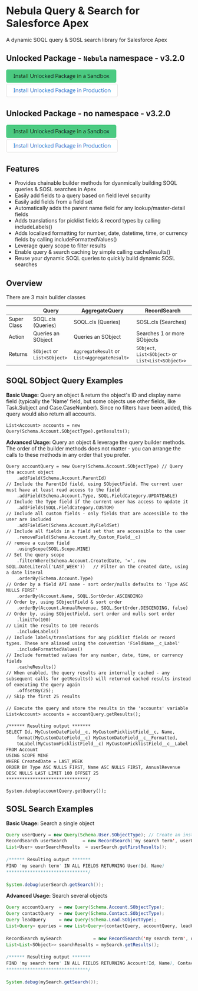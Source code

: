 # Nebula Query & Search for Salesforce Apex

A dynamic SOQL query & SOSL search library for Salesforce Apex

## Unlocked Package - `Nebula` namespace - v3.2.0

[![Install Unlocked Package in a Sandbox](./images/btn-install-unlocked-package-sandbox.png)](https://test.salesforce.com/packaging/installPackage.apexp?p0=TODO1)
[![Install Unlocked Package in Production](./images/btn-install-unlocked-package-production.png)](https://login.salesforce.com/packaging/installPackage.apexp?p0=TODO1)

## Unlocked Package - no namespace - v3.2.0

[![Install Unlocked Package in a Sandbox](./images/btn-install-unlocked-package-sandbox.png)](https://test.salesforce.com/packaging/installPackage.apexp?p0=TODO2)
[![Install Unlocked Package in Production](./images/btn-install-unlocked-package-production.png)](https://login.salesforce.com/packaging/installPackage.apexp?p0=TODO2)

## Features

- Provides chainable builder methods for dyanmically building SOQL queries & SOSL searches in Apex
- Easily add fields to a query based on field level security
- Easily add fields from a field set
- Automatically adds the parent name field for any lookup/master-detail fields
- Adds translations for picklist fields & record types by calling includeLabels()
- Adds localized formatting for number, date, datetime, time, or currency fields by calling includeFormattedValues()
- Leverage query scope to filter results
- Enable query & search caching by simple calling cacheResults()
- Reuse your dynamic SOQL queries to quickly build dynamic SOSL searches

## Overview

There are 3 main builder classes

| &nbsp;      | Query                        | AggregateQuery                               | RecordSearch                                        |
| ----------- | ---------------------------- | -------------------------------------------- | --------------------------------------------------- |
| Super Class | SOQL.cls (Queries)           | SOQL.cls (Queries)                           | SOSL.cls (Searches)                                 |
| Action      | Queries an SObject           | Queries an SObject                           | Searches 1 or more SObjects                         |
| Returns     | `SObject` or `List<SObject>` | `AggregateResult` or `List<AggregateResult>` | `SObject`, `List<SObject>` or `List<List<SObject>>` |

## SOQL SObject Query Examples

**Basic Usage:** Query an object & return the object's ID and display name field (typically the 'Name' field, but some objects use other fields, like Task.Subject and Case.CaseNumber). Since no filters have been added, this query would also return all accounts.

```
List<Account> accounts = new Query(Schema.Account.SObjectType).getResults();
```

**Advanced Usage:** Query an object & leverage the query builder methods. The order of the builder methods does not matter - you can arrange the calls to these methods in any order that you prefer.

```
Query accountQuery = new Query(Schema.Account.SObjectType) // Query the account object
    .addField(Schema.Account.ParentId)                                                 // Include the ParentId field, using SObjectField. The current user must have at least read access to the field
    .addField(Schema.Account.Type, SOQL.FieldCategory.UPDATEABLE)                      // Include the Type field if the current user has access to update it
    .addFields(SOQL.FieldCategory.CUSTOM)                                              // Include all custom fields - only fields that are accessible to the user are included
    .addFieldSet(Schema.Account.MyFieldSet)                                            // Include all fields in a field set that are accessible to the user
    .removeField(Schema.Account.My_Custom_Field__c)                                    // remove a custom field
    .usingScope(SOQL.Scope.MINE)                                                       // Set the query scope
    .filterWhere(Schema.Account.CreatedDate, '=', new SOQL.DateLiteral('LAST_WEEK'))   // Filter on the created date, using a date literal
    .orderBy(Schema.Account.Type)                                                      // Order by a field API name - sort order/nulls defaults to 'Type ASC NULLS FIRST'
    .orderBy(Account.Name, SOQL.SortOrder.ASCENDING)                                   // Order by, using SObjectField & sort order
    .orderBy(Account.AnnualRevenue, SOQL.SortOrder.DESCENDING, false)                  // Order by, using SObjectField, sort order and nulls sort order
    .limitTo(100)                                                                      // Limit the results to 100 records
    .includeLabels()                                                                   // Include labels/translations for any picklist fields or record types. These are aliased using the convention 'FieldName__c_Label'
    .includeFormattedValues()                                                          // Include formatted values for any number, date, time, or currency fields
    .cacheResults()                                                                    // When enabled, the query results are internally cached - any subsequent calls for getResults() will returned cached results instead of executing the query again
    .offsetBy(25);                                                                     // Skip the first 25 results

// Execute the query and store the results in the 'accounts' variable
List<Account> accounts = accountQuery.getResults();

/****** Resulting output *******
SELECT Id, MyCustomDateField__c, MyCustomPicklistField__c, Name,
    format(MyCustomDateField__c) MyCustomDateField__c__Formatted,
    toLabel(MyCustomPicklistField__c) MyCustomPicklistField__c__Label
FROM Account
USING SCOPE MINE
WHERE CreatedDate = LAST_WEEK
ORDER BY Type ASC NULLS FIRST, Name ASC NULLS FIRST, AnnualRevenue DESC NULLS LAST LIMIT 100 OFFSET 25
*******************************/

System.debug(accountQuery.getQuery());
```

## SOSL Search Examples

**Basic Usage:** Search a single object

```java
Query userQuery = new Query(Schema.User.SObjectType); // Create an instance of Query for an SObject - you can include additional fields, filters, etc
RecordSearch userSearch      = new RecordSearch('my search term', userQuery);   // Create a new RecordSearch instance with a search term & instance of Query
List<User> userSearchResults  = userSearch.getFirstResults();                     // RecordSearch returns a list of lists of sobjects - getFirstResults() returns the first list

/****** Resulting output *******
FIND 'my search term' IN ALL FIELDS RETURNING User(Id, Name)
*******************************/

System.debug(userSearch.getSearch());
```

**Advanced Usage:** Search several objects

```java
Query accountQuery  = new Query(Schema.Account.SObjectType);                  // Create an instance of Query for the Account object
Query contactQuery  = new Query(Schema.Contact.SObjectType);                  // Create an instance of Query for the Contact object
Query leadQuery     = new Query(Schema.Lead.SObjectType);                     // Create an instance of Query for the Lead object
List<Query> queries = new List<Query>{contactQuery, accountQuery, leadQuery}; // Add the Query queries to a list

RecordSearch mySearch            = new RecordSearch('my search term', queries); // Create a new RecordSearch instance with a search term & the list of Query queries
List<List<SObject>> searchResults = mySearch.getResults();                        // Returns all search results

/****** Resulting output *******
FIND 'my search term' IN ALL FIELDS RETURNING Account(Id, Name), Contact(Id, Name), Lead(Id, Name)
*******************************/

System.debug(mySearch.getSearch());
```
